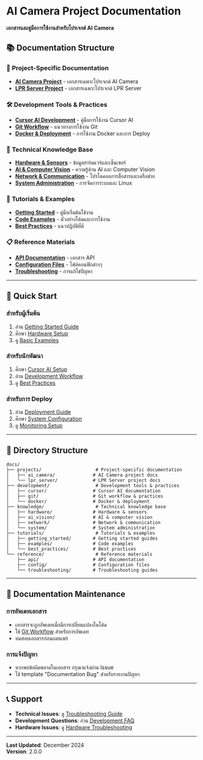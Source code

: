# AI Camera Project Documentation

**เอกสารและคู่มือการใช้งานสำหรับโปรเจกต์ AI Camera**

## 📚 **Documentation Structure**

### 🎯 **Project-Specific Documentation**
- **[AI Camera Project](./projects/ai_camera/)** - เอกสารเฉพาะโปรเจกต์ AI Camera
- **[LPR Server Project](./projects/lpr_server/)** - เอกสารเฉพาะโปรเจกต์ LPR Server

### 🛠️ **Development Tools & Practices**
- **[Cursor AI Development](./development/cursor/)** - คู่มือการใช้งาน Cursor AI
- **[Git Workflow](./development/git/)** - แนวทางการใช้งาน Git
- **[Docker & Deployment](./development/docker/)** - การใช้งาน Docker และการ Deploy

### 🔧 **Technical Knowledge Base**
- **[Hardware & Sensors](./knowledge/hardware/)** - ข้อมูลฮาร์ดแวร์และเซ็นเซอร์
- **[AI & Computer Vision](./knowledge/ai_vision/)** - ความรู้ด้าน AI และ Computer Vision
- **[Network & Communication](./knowledge/network/)** - โปรโตคอลการสื่อสารและเครือข่าย
- **[System Administration](./knowledge/system/)** - การจัดการระบบและ Linux

### 📖 **Tutorials & Examples**
- **[Getting Started](./tutorials/getting_started/)** - คู่มือเริ่มต้นใช้งาน
- **[Code Examples](./tutorials/examples/)** - ตัวอย่างโค้ดและการใช้งาน
- **[Best Practices](./tutorials/best_practices/)** - แนวปฏิบัติที่ดี

### 📋 **Reference Materials**
- **[API Documentation](./reference/api/)** - เอกสาร API
- **[Configuration Files](./reference/config/)** - ไฟล์คอนฟิกต่างๆ
- **[Troubleshooting](./reference/troubleshooting/)** - การแก้ไขปัญหา

---

## 🚀 **Quick Start**

### สำหรับผู้เริ่มต้น
1. อ่าน [Getting Started Guide](./tutorials/getting_started/01_installation.md)
2. ศึกษา [Hardware Setup](./knowledge/hardware/01_raspberry_pi_setup.md)
3. ดู [Basic Examples](./tutorials/examples/01_basic_camera.md)

### สำหรับนักพัฒนา
1. ศึกษา [Cursor AI Setup](./development/cursor/01_cursor_basics.md)
2. อ่าน [Development Workflow](./development/git/01_workflow.md)
3. ดู [Best Practices](./tutorials/best_practices/01_code_quality.md)

### สำหรับการ Deploy
1. อ่าน [Deployment Guide](./development/docker/01_deployment.md)
2. ศึกษา [System Configuration](./knowledge/system/01_raspberry_pi_config.md)
3. ดู [Monitoring Setup](./knowledge/system/02_monitoring.md)

---

## 📁 **Directory Structure**

```
docs/
├── projects/                    # Project-specific documentation
│   ├── ai_camera/              # AI Camera project docs
│   └── lpr_server/             # LPR Server project docs
├── development/                 # Development tools & practices
│   ├── cursor/                 # Cursor AI documentation
│   ├── git/                    # Git workflow & practices
│   └── docker/                 # Docker & deployment
├── knowledge/                   # Technical knowledge base
│   ├── hardware/               # Hardware & sensors
│   ├── ai_vision/              # AI & computer vision
│   ├── network/                # Network & communication
│   └── system/                 # System administration
├── tutorials/                   # Tutorials & examples
│   ├── getting_started/        # Getting started guides
│   ├── examples/               # Code examples
│   └── best_practices/         # Best practices
└── reference/                   # Reference materials
    ├── api/                    # API documentation
    ├── config/                 # Configuration files
    └── troubleshooting/        # Troubleshooting guides
```

---

## 🔄 **Documentation Maintenance**

### การอัพเดทเอกสาร
- เอกสารจะถูกอัพเดทเมื่อมีการเปลี่ยนแปลงในโค้ด
- ใช้ [Git Workflow](./development/git/01_workflow.md) สำหรับการอัพเดท
- ทดสอบเอกสารก่อนเผยแพร่

### การแจ้งปัญหา
- หากพบข้อผิดพลาดในเอกสาร กรุณาแจ้งผ่าน Issue
- ใช้ template "Documentation Bug" สำหรับรายงานปัญหา

---

## 📞 **Support**

- **Technical Issues**: ดู [Troubleshooting Guide](./reference/troubleshooting/01_common_issues.md)
- **Development Questions**: อ่าน [Development FAQ](./reference/faq/01_development.md)
- **Hardware Issues**: ดู [Hardware Troubleshooting](./knowledge/hardware/05_troubleshooting.md)

---

**Last Updated**: December 2024  
**Version**: 2.0.0